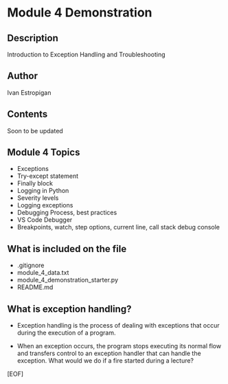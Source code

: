 # Module 4 Demonstration

## Description

Introduction to Exception Handling and Troubleshooting

## Author

Ivan Estropigan

## Contents

Soon to be updated

## Module 4 Topics

- Exceptions
- Try-except statement
- Finally block
- Logging in Python
- Severity levels
- Logging exceptions
- Debugging Process, best practices
- VS Code Debugger
- Breakpoints, watch, step options, current line, call stack debug console

## What is included on the file

- .gitignore
- module_4_data.txt
- module_4_demonstration_starter.py
- README.md

## What is exception handling?

- Exception handling is the process of dealing with exceptions that occur during the execution of a program.

- When an exception occurs, the program stops executing its normal flow and transfers control to an exception handler that can handle the exception.
        What would we do if a fire started during a lecture?

[EOF]
